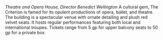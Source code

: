 _Theatre and Opera House, Director Benedict Wellington_ 
A cultural gem, The Criterion is famed for its opulent productions of opera, ballet, and theatre. The building is a spectacular venue with ornate detailing and plush red velvet seats. It hosts regular performances featuring both local and international troupes. Tickets range from 5 gp for upper balcony seats to 50 gp for a private box.